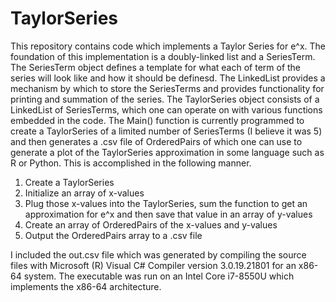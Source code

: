 # TaylorSeries
This repository contains code which implements a Taylor Series for e^x. 
The foundation of this implementation is a doubly-linked list and a SeriesTerm. 
The SeriesTerm object defines a template for what each of term of the series will look like and how it should be definesd.
The LinkedList provides a mechanism by which to store the SeriesTerms and provides functionality for printing and summation of the series.
The TaylorSeries object consists of a LinkedList of SeriesTerms, which one can operate on with various functions embedded in the code.
The Main() function is currently programmed to create a TaylorSeries of a limited number of SeriesTerms (I believe it was 5) and then generates a .csv file of 
OrderedPairs of which one can use to generate a plot of the TaylorSeries approximation in some language such as R or Python. This is accomplished in the following manner.

1. Create a TaylorSeries
2. Initialize an array of x-values
3. Plug those x-values into the TaylorSeries, sum the function to get an approximation for e^x and then save that value in an array of y-values
4. Create an array of OrderedPairs of the x-values and y-values
5. Output the OrderedPairs array to a .csv file

I included the out.csv file which was generated by compiling the source files with Microsoft (R) Visual C# Compiler version 3.0.19.21801 for an x86-64 system. The executable was run on an Intel Core i7-8550U which implements the x86-64 architecture.
